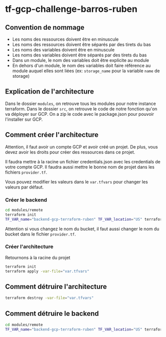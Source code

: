 # tf-gcp-challenge-barros-ruben

## Convention de nommage

- Les noms des ressources doivent être en minuscule
- Les noms des ressources doivent être séparés par des tirets du bas
- Les noms des variables doivent être en minuscule
- Les noms des variables doivent être séparés par des tirets du bas
- Dans un module, le nom des variables doit être explicite au module
- En dehors d\'un module, le nom des variables doit faire référence au module auquel elles sont liées (ex: `storage_name` pour la variable `name` de storage)

## Explication de l\'architecture

Dans le dossier `modules`, on retrouve tous les modules pour notre instance terraform.
Dans le dossier `src`, on retrouve le code de notre fonction qu\'on va déployer sur GCP. On a zip le code avec le package.json pour pouvoir l\'installer sur GCP.

## Comment créer l\'architecture

Attention, il faut avoir un compte GCP et avoir créé un projet. De plus, vous devez avoir les droits pour créer des ressources dans ce projet.

Il faudra mettre à la racine un fichier credentials.json avec les credentials de votre compte GCP.
Il faudra aussi mettre le bonne nom de projet dans les fichiers `provider.tf`.

Vous pouvez modifier les valeurs dans le `var.tfvars` pour changer les valeurs par défaut.

### Créer le backend

```bash
cd modules/remote
terraform init
TF_VAR_name="backend-gcp-terraform-ruben" TF_VAR_location="US" terraform apply
```

Attention si vous changez le nom du bucket, il faut aussi changer le nom du bucket dans le fichier `provider.tf`.

### Créer l\'architecture

Retournons à la racine du projet

```bash
terraform init
terraform apply -var-file="var.tfvars"
```

## Comment détruire l\'architecture

```bash
terraform destroy -var-file="var.tfvars"
```

## Comment détruire le backend

```bash
cd modules/remote
TF_VAR_name="backend-gcp-terraform-ruben" TF_VAR_location="US" terraform destroy
```